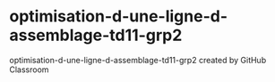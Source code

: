 # optimisation-d-une-ligne-d-assemblage-td11-grp2
optimisation-d-une-ligne-d-assemblage-td11-grp2 created by GitHub Classroom
